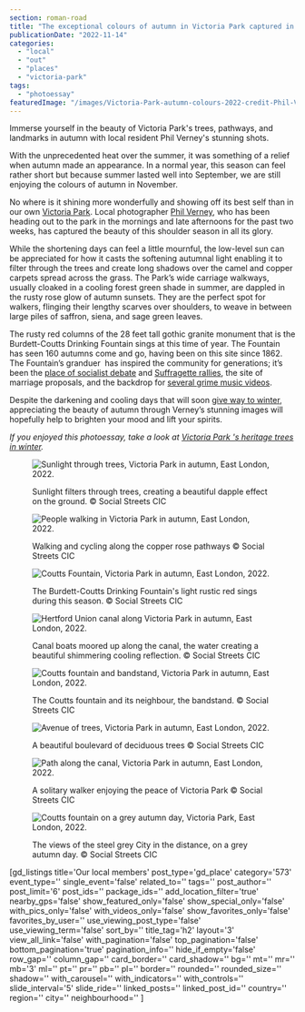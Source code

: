 ```yaml
---
section: roman-road
title: "The exceptional colours of autumn in Victoria Park captured in this beautiful photoessay"
publicationDate: "2022-11-14"
categories: 
  - "local"
  - "out"
  - "places"
  - "victoria-park"
tags: 
  - "photoessay"
featuredImage: "/images/Victoria-Park-autumn-colours-2022-credit-Phil-Verney-1.jpg"
---
```


Immerse yourself in the beauty of Victoria Park's trees, pathways, and landmarks in autumn with local resident Phil Verney's stunning shots.

With the unprecedented heat over the summer, it was something of a relief when autumn made an appearance. In a normal year, this season can feel rather short but because summer lasted well into September, we are still enjoying the colours of autumn in November.

No where is it shining more wonderfully and showing off its best self than in our own [Victoria Park](https://www.towerhamlets.gov.uk/lgnl/leisure_and_culture/parks_and_open_spaces/victoria_park/victoria_park.aspx). Local photographer [Phil Verney](https://romanroadlondon.com/phil-verney-photos-the-orbit-queen-elizabeth-olympic-park/), who has been heading out to the park in the mornings and late afternoons for the past two weeks, has captured the beauty of this shoulder season in all its glory.

While the shortening days can feel a little mournful, the low-level sun can be appreciated for how it casts the softening autumnal light enabling it to filter through the trees and create long shadows over the camel and copper carpets spread across the grass. The Park’s wide carriage walkways, usually cloaked in a cooling forest green shade in summer, are dappled in the rusty rose glow of autumn sunsets. They are the perfect spot for walkers, flinging their lengthy scarves over shoulders, to weave in between large piles of saffron, siena, and sage green leaves. 

The rusty red columns of the 28 feet tall gothic granite monument that is the Burdett-Coutts Drinking Fountain sings at this time of year. The Fountain has seen 160 autumns come and go, having been on this site since 1862. The Fountain’s granduer  has inspired the community for generations; it’s been the [place of socialist debate](https://romanroadlondon.com/victoria-park-forum-speakers-corner/) and [Suffragette rallies](https://romanroadlondon.com/victoria-park-east-london-bow/#:~:text=Syliva%20Pankhurst%20drew%20crowds%20here%20for%20Suffragette%20rallies%2C%20attended%20by%20thousands.), the site of marriage proposals, and the backdrop for [several grime music videos](https://romanroadlondon.com/rhythm-division-grime-record-shop-bow/). 

Despite the darkening and cooling days that will soon [give way to winter](https://romanroadlondon.com/victoria-park-snow-photos/), appreciating the beauty of autumn through Verney’s stunning images will hopefully help to brighten your mood and lift your spirits. 

_If you enjoyed this photoessay, take a look at [Victoria Park 's heritage trees in winter](https://romanroadlondon.com/victoria-park-heritage-trees-winter/)._

<figure>

![Sunlight through trees, Victoria Park in autumn, East London, 2022.](/images/Victoria-Park-autumn-colours-2022-credit-Phil-Verney-9-1024x683.jpg)

<figcaption>

Sunlight filters through trees, creating a beautiful dapple effect on the ground. © Social Streets CIC

</figcaption>

</figure>

<figure>

![People walking in Victoria Park in autumn, East London, 2022.](/images/Victoria-Park-autumn-colours-2022-credit-Phil-Verney-4.jpg)

<figcaption>

Walking and cycling along the copper rose pathways © Social Streets CIC

</figcaption>

</figure>

<figure>

![Coutts Fountain, Victoria Park in autumn, East London, 2022.](/images/Victoria-Park-autumn-colours-2022-credit-Phil-Verney-6-1024x683.jpg)

<figcaption>

The Burdett-Coutts Drinking Fountain's light rustic red sings during this season. © Social Streets CIC

</figcaption>

</figure>

<figure>

![Hertford Union canal along Victoria Park in autumn, East London, 2022.](/images/Victoria-Park-autumn-colours-2022-credit-Phil-Verney-2-1024x683.jpg)

<figcaption>

Canal boats moored up along the canal, the water creating a beautiful shimmering cooling reflection. © Social Streets CIC

</figcaption>

</figure>

<figure>

![Coutts fountain and bandstand, Victoria Park in autumn, East London, 2022.](/images/Victoria-Park-autumn-colours-2022-credit-Phil-Verney-8.jpg)

<figcaption>

The Coutts fountain and its neighbour, the bandstand. © Social Streets CIC

</figcaption>

</figure>

<figure>

![Avenue of trees, Victoria Park in autumn, East London, 2022.](/images/Victoria-Park-autumn-colours-2022-credit-Phil-Verney-5-1024x683.jpg)

<figcaption>

A beautiful boulevard of deciduous trees © Social Streets CIC

</figcaption>

</figure>

<figure>

![Path along the canal, Victoria Park in autumn, East London, 2022.](/images/Victoria-Park-autumn-colours-2022-credit-Phil-Verney-3-1024x683.jpg)

<figcaption>

A solitary walker enjoying the peace of Victoria Park © Social Streets CIC

</figcaption>

</figure>

<figure>

![Coutts fountain on a grey autumn day, Victoria Park, East London, 2022.](/images/Victoria-Park-autumn-colours-2022-credit-Phil-Verney-7.jpg)

<figcaption>

The views of the steel grey City in the distance, on a grey autumn day. © Social Streets CIC

</figcaption>

</figure>

\[gd\_listings title='Our local members' post\_type='gd\_place' category='573' event\_type='' single\_event='false' related\_to='' tags='' post\_author='' post\_limit='6' post\_ids='' package\_ids='' add\_location\_filter='true' nearby\_gps='false' show\_featured\_only='false' show\_special\_only='false' with\_pics\_only='false' with\_videos\_only='false' show\_favorites\_only='false' favorites\_by\_user='' use\_viewing\_post\_type='false' use\_viewing\_term='false' sort\_by='' title\_tag='h2' layout='3' view\_all\_link='false' with\_pagination='false' top\_pagination='false' bottom\_pagination='true' pagination\_info='' hide\_if\_empty='false' row\_gap='' column\_gap='' card\_border='' card\_shadow='' bg='' mt='' mr='' mb='3' ml='' pt='' pr='' pb='' pl='' border='' rounded='' rounded\_size='' shadow='' with\_carousel='' with\_indicators='' with\_controls='' slide\_interval='5' slide\_ride='' linked\_posts='' linked\_post\_id='' country='' region='' city='' neighbourhood='' \]

